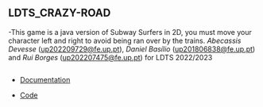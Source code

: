 ## LDTS_<T><G>CRAZY-ROAD

-This game is a java version of Subway Surfers in 2D, you must move your character left and right to avoid being ran over by the trains.
_Abecassis Devesse_ (up202209729@fe.up.pt), _Daniel Basílio_ (up201806838@fe.up.pt) and _Rui Borges_ (up202207475@fe.up.pt) for LDTS 2022/2023

<p align="center">
<a><img src="https://i.imgur.com/YMmuBER.png%5B/img%5D" alt=""></a>
</p>

- [Documentation](docs/)


- [Code](src/)